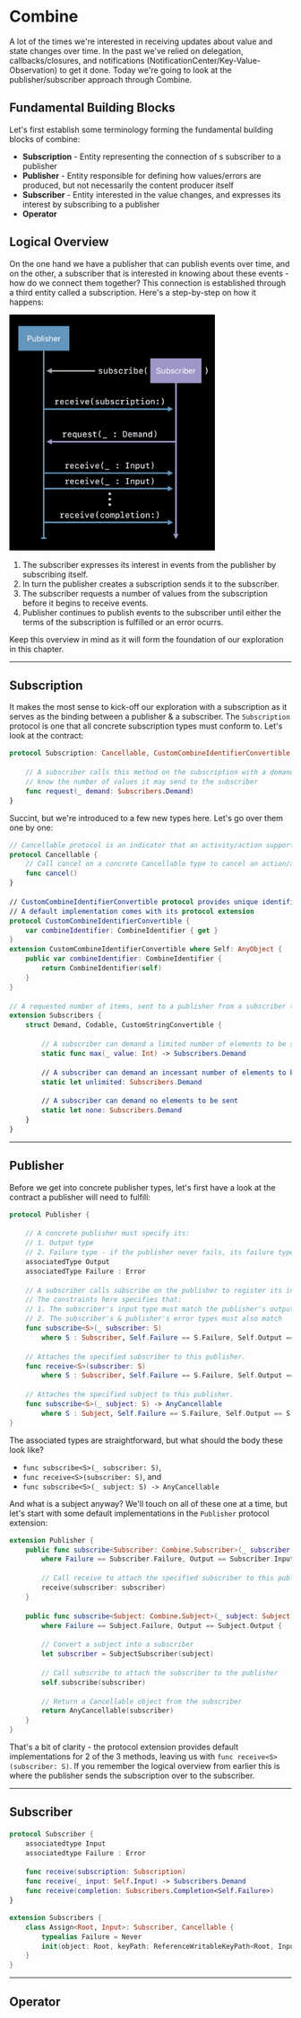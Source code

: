 # Combine

A lot of the times we're interested in receiving updates about value and state changes over time. In the past we've relied on delegation, callbacks/closures, and notifications (NotificationCenter/Key-Value-Observation) to get it done. Today we're going to look at the publisher/subscriber approach through Combine.

## Fundamental Building Blocks

Let's first establish some terminology forming the fundamental building blocks of combine:
* __Subscription__ - Entity representing the connection of s subscriber to a publisher
* __Publisher__ - Entity responsible for defining how values/errors are produced, but not necessarily the content producer itself
* __Subscriber__ - Entity interested in the value changes, and expresses its interest by subscribing to a publisher
* __Operator__

## Logical Overview

On the one hand we have a publisher that can publish events over time, and on the other, a subscriber that is interested in knowing about these events - how do we connect them together? This connection is established through a third entity called a subscription. Here's a step-by-step on how it happens:

<img src="images/combine-publisher-subscriber.png" height="420"/>

1. The subscriber expresses its interest in events from the publisher by subscribing itself.
2. In turn the publisher creates a subscription sends it to the subscriber.
3. The subscriber requests a number of values from the subscription before it begins to receive events.
4. Publisher continues to publish events to the subscriber until either the terms of the subscription is fulfilled or an error ocurrs.

Keep this overview in mind as it will form the foundation of our exploration in this chapter. 

---
## Subscription

It makes the most sense to kick-off our exploration with a subscription as it serves as the binding between a publisher & a subscriber. The `Subscription` protocol is one that all concrete subscription types must conform to. Let's look at the contract:

```Swift
protocol Subscription: Cancellable, CustomCombineIdentifierConvertible {

    // A subscriber calls this method on the subscription with a demand to let the publisher 
    // know the number of values it may send to the subscriber
    func request(_ demand: Subscribers.Demand)
}
```
Succint, but we're introduced to a few new types here. Let's go over them one by one:
```Swift
// Cancellable protocol is an indicator that an activity/action supports cancellation
protocol Cancellable {
    // Call cancel on a concrete Cancellable type to cancel an action/activity.
    func cancel()
}

// CustomCombineIdentifierConvertible protocol provides unique identifier to publisher streams
// A default implementation comes with its protocol extension
protocol CustomCombineIdentifierConvertible {
    var combineIdentifier: CombineIdentifier { get }
}
extension CustomCombineIdentifierConvertible where Self: AnyObject {
    public var combineIdentifier: CombineIdentifier {
        return CombineIdentifier(self)
    }
}

// A requested number of items, sent to a publisher from a subscriber through the subscription
extension Subscribers {
    struct Demand, Codable, CustomStringConvertible {
    
        // A subscriber can demand a limited number of elements to be sent
        static func max(_ value: Int) -> Subscribers.Demand
        
        // A subscriber can demand an incessant number of elements to be sent
        static let unlimited: Subscribers.Demand
        
        // A subscriber can demand no elements to be sent
        static let none: Subscribers.Demand
    }
}
```

---
## Publisher

Before we get into concrete publisher types, let's first have a look at the contract a publisher will need to fulfill:
```Swift
protocol Publisher {

    // A concrete publisher must specify its:
    // 1. Output type
    // 2. Failure type - if the publisher never fails, its failure type can be declared Never
    associatedType Output
    associatedType Failure : Error
    
    // A subscriber calls subscribe on the publisher to register its interest for the publisher
    // The constraints here specifies that: 
    // 1. The subscriber's input type must match the publisher's output type
    // 2. The subscriber's & publisher's error types must also match
    func subscribe<S>(_ subscriber: S) 
        where S : Subscriber, Self.Failure == S.Failure, Self.Output == S.Input
    
    // Attaches the specified subscriber to this publisher.
    func receive<S>(subscriber: S) 
        where S : Subscriber, Self.Failure == S.Failure, Self.Output == S.Input
    
    // Attaches the specified subject to this publisher.
    func subscribe<S>(_ subject: S) -> AnyCancellable 
        where S : Subject, Self.Failure == S.Failure, Self.Output == S.Output
}
```
The associated types are straightforward, but what should the body these look like? 
* `func subscribe<S>(_ subscriber: S)`, 
* `func receive<S>(subscriber: S)`, and 
* `func subscribe<S>(_ subject: S) -> AnyCancellable` 

And what is a subject anyway? We'll touch on all of these one at a time, but let's start with some default implementations in the `Publisher` protocol extension:

```Swift
extension Publisher {
    public func subscribe<Subscriber: Combine.Subscriber>(_ subscriber: Subscriber) 
        where Failure == Subscriber.Failure, Output == Subscriber.Input {
        
        // Call receive to attach the specified subscriber to this publisher
        receive(subscriber: subscriber)
    }

    public func subscribe<Subject: Combine.Subject>(_ subject: Subject) -> AnyCancellable
        where Failure == Subject.Failure, Output == Subject.Output {
        
        // Convert a subject into a subscriber
        let subscriber = SubjectSubscriber(subject)
        
        // Call subscribe to attach the subscriber to the publisher
        self.subscribe(subscriber)
        
        // Return a Cancellable object from the subscriber
        return AnyCancellable(subscriber)
    }
}
```
That's a bit of clarity - the protocol extension provides default implementations for 2 of the 3 methods, leaving us with `func receive<S>(subscriber: S)`. If you remember the logical overview from earlier this is where the publisher sends the subscription over to the subscriber.

---
## Subscriber

```Swift
protocol Subscriber {
    associatedtype Input
    associatedtype Failure : Error
    
    func receive(subscription: Subscription)
    func receive(_ input: Self.Input) -> Subscribers.Demand
    func receive(completion: Subscribers.Completion<Self.Failure>)
}
```

```Swift
extension Subscribers {
    class Assign<Root, Input>: Subscriber, Cancellable {
        typealias Failure = Never
        init(object: Root, keyPath: ReferenceWritableKeyPath<Root, Input>)
    }
}
```
---
## Operator

